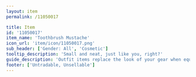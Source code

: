 ```yaml
---
layout: item
permalink: /11050017

title: Item
id: '11050017'
item_name: 'Toothbrush Mustache'
icon_url: 'item/icon/11050017.png'
sub_header: ['Gender: All', 'Cosmetic']
tooltip_description: 'Small and neat, just like you, right?'
guide_description: 'Outfit items replace the look of your gear when equipped.'
footer: ['Untradable, Unsellable']
---
```

